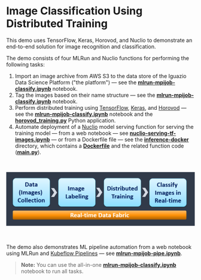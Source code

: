 # Image Classification Using Distributed Training

This demo uses TensorFlow, Keras, Horovod, and Nuclio to demonstrate an end-to-end solution for image recognition and classification.

The demo consists of four MLRun and Nuclio functions for performing the following tasks:

1. Import an image archive from AWS S3 to the data store of the Iguazio Data Science Platform ("the platform") &mdash; see the [**mlrun-mpijob-classify.ipynb**](mlrun-mpijob-classify.ipynb) notebook.
2. Tag the images based on their name structure &mdash; see the [**mlrun-mpijob-classify.ipynb**](mlrun-mpijob-classify.ipynb) notebook.
3. Perform distributed training using [TensorFlow](https://www.tensorflow.org/), [Keras](https://keras.io/), and [Horovod](https://eng.uber.com/horovod/) &mdash; see the [**mlrun-mpijob-classify.ipynb**](mlrun-mpijob-classify.ipynb) notebook and the [**horovod_training.py**](horovod_training*.py) Python application.
4. Automate deployment of a [Nuclio](https://nuclio.io/) model serving function for serving the training model &mdash; from a web notebook &mdash; see [**nuclio-serving-tf-images.ipynb**](nuclio-serving-tf-images.ipynb) &mdash; or from a Dockerfile file &mdash; see the [**inference-docker**](inference-docker) directory, which contains a [**Dockerfile**](inference-docker/Dockerfile) and the related function code ([**main.py**](inference-docker/main.py)).

<br><p align="center"><img src="workflow.png" width="600"/></p><br>

The demo also demonstrates ML pipeline automation from a web notebook using MLRun and [Kubeflow Pipelines](https://www.kubeflow.org/docs/pipelines/) &mdash; see [**mlrun-mpijob-pipe.ipynb**](mlrun-mpijob-pipe.ipynb).

> **Note:** You can use the all-in-one [**mlrun-mpijob-classify.ipynb**](mlrun-mpijob-classify.ipynb) notebook to run all tasks.


